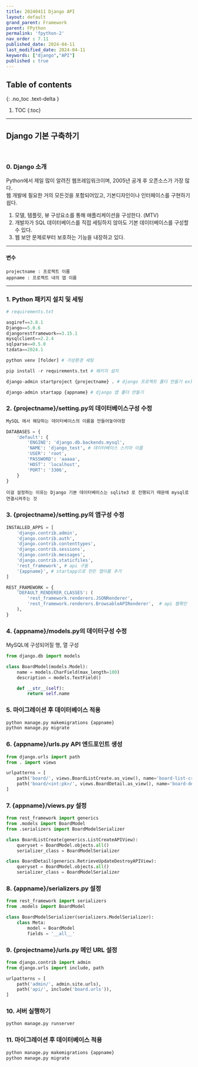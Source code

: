 ```yaml
---
title: 20240411 Django API
layout: default
grand_parent: Framework
parent: FPython
permalink: 'fpython-2'
nav_order : 7.11
published_date: 2024-04-11
last_modified_date: 2024-04-11
keywords: ["django","API"]
published : true
---
```

## Table of contents
{: .no_toc .text-delta }

1. TOC
{:toc}
---

<!-- 글의 제목은 ##
    나머지 큰 제목은 ###
    이후 나머지는 4개이상 -->

## Django 기본 구축하기
<br>

### 0. Django 소개
Python에서 제일 많이 알려진 웹프레임워크이며, 2005년 공개 후 오픈소스가 가장 많다.<br>
웹 개발에 필요한 거의 모든것을 포함되어있고, 기본디자인이나 인터페이스를 구현하기 쉽다.
1. 모델, 템플릿, 뷰 구성요소를 통해 애플리케이션을 구성한다. (MTV)
2. 개발자가 SQL 데이터베이스를 직접 세팅하지 않아도 기본 데이터베이스를 구성할 수 있다.
3. 웹 보안 문제로부터 보호하는 기능을 내장하고 있다.

---
#### 변수
`projectname : 프로젝트 이름`<br>
`appname : 프로젝트 내의 앱 이름`

---

### 1. Python 패키지 설치 및 세팅

```python
# requirements.txt

asgiref==3.8.1
Django==5.0.6
djangorestframework==3.15.1
mysqlclient==2.2.4
sqlparse==0.5.0
tzdata==2024.1
```

```python
python venv [folder] # 가상환경 세팅

pip install -r requirements.txt # 패키지 설치

django-admin startproject {projectname} . # django 프로젝트 폴더 만들기 ex) config

django-admin startapp {appname} # django 앱 폴더 만들기
```

### 2. {projectname}/setting.py의 데이터베이스구성 수정

```python
MySQL 에서 해당하는 데이터베이스의 이름을 만들어놓아야함

DATABASES = {
    'default': {
        'ENGINE': 'django.db.backends.mysql',
        'NAME': 'django_test', # 데이터베이스 스키마 이름
        'USER': 'root',
        'PASSWORD': 'aaaaa',
        'HOST': 'localhost',
        'PORT': '3306',
    }
}
```

`이걸 설정하는 이유는 Django 기본 데이터베이스는 sqlite3 로 진행되기 때문에 mysql로 연결시켜주는 것`

### 3. {projectname}/setting.py의 앱구성 수정

```python
INSTALLED_APPS = [
    'django.contrib.admin',
    'django.contrib.auth',
    'django.contrib.contenttypes',
    'django.contrib.sessions',
    'django.contrib.messages',
    'django.contrib.staticfiles',
    'rest_framework', # api 구동
    '{appname}', # startapp으로 만든 앱이름 추가
]

REST_FRAMEWORK = {
    'DEFAULT_RENDERER_CLASSES': (
        'rest_framework.renderers.JSONRenderer',
        'rest_framework.renderers.BrowsableAPIRenderer',  # api 웹확인
    ),
}
```

### 4. {appname}/models.py의 데이터구성 수정

MySQL에 구성되어질 행, 열 구성

```python
from django.db import models

class BoardModel(models.Model):
    name = models.CharField(max_length=100)
    description = models.TextField()

    def __str__(self):
        return self.name
```

### 5. 마이그레이션 후 데이터베이스 적용
```python
python manage.py makemigrations {appname}
python manage.py migrate
```

### 6. {appname}/urls.py API 엔드포인트 생성
```python 
from django.urls import path
from . import views

urlpatterns = [
    path('board/', views.BoardListCreate.as_view(), name='board-list-create'),
    path('board/<int:pk>/', views.BoardDetail.as_view(), name='board-detail'),
]
```

### 7. {appname}/views.py 설정
```python 
from rest_framework import generics
from .models import BoardModel
from .serializers import BoardModelSerializer

class BoardListCreate(generics.ListCreateAPIView):
    queryset = BoardModel.objects.all()
    serializer_class = BoardModelSerializer

class BoardDetail(generics.RetrieveUpdateDestroyAPIView):
    queryset = BoardModel.objects.all()
    serializer_class = BoardModelSerializer
```

### 8. {appname}/serializers.py 설정
```python 
from rest_framework import serializers
from .models import BoardModel

class BoardModelSerializer(serializers.ModelSerializer):
    class Meta:
        model = BoardModel
        fields = '__all__'
```

### 9. {projectname}/urls.py 메인 URL 설정
```python 
from django.contrib import admin
from django.urls import include, path

urlpatterns = [
    path('admin/', admin.site.urls),
    path('api/', include('board.urls')),
]
```

### 10. 서버 실행하기
```python 
python manage.py runserver
```

### 11. 마이그레이션 후 데이터베이스 적용
```python
python manage.py makemigrations {appname}
python manage.py migrate
```
